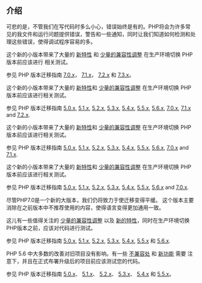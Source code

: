 介绍
----

可悲的是，不管我们在写代码时多么小心，错误始终是有的。PHP将会为许多常见的我文件和运行问题提供错误，警告和一些通知，同时让我们知道如何检测和处理这些错误，使得调试程序容易的多。

这个新的小版本带来了大量的
<a href="/migration74/new-features.html" class="link">新特性</a> 和
<a href="/migration74/incompatible.html" class="link">少量的兼容性调整</a>
在生产环境切换 PHP 版本前应该进行 相关测试。

参见 PHP 版本迁移指南
<a href="/migration70.html" class="link">7.0.x</a>，
<a href="/migration71.html" class="link">7.1.x</a>，
<a href="/migration72.html" class="link">7.2.x</a> 和
<a href="/migration73.html" class="link">7.3.x</a>。

这个新的小版本带来了大量的
<a href="/migration73/new-features.html" class="link">新特性</a>和
<a href="/migration73/incompatible.html" class="link">少量的兼容性调整</a>
在生产环境切换 PHP 版本前应该进行相关测试。

参见 PHP 版本迁移指南 <a href="/migration5.html" class="link">5.0.x</a>,
<a href="/migration51.html" class="link">5.1.x</a>,
<a href="/migration52.html" class="link">5.2.x</a>,
<a href="/migration53.html" class="link">5.3.x</a>,
<a href="/migration54.html" class="link">5.4.x</a>,
<a href="/migration55.html" class="link">5.5.x</a>,
<a href="/migration56.html" class="link">5.6.x</a>,
<a href="/migration70.html" class="link">7.0.x</a>,
<a href="/migration71.html" class="link">7.1.x</a> and
<a href="/migration72.html" class="link">7.2.x</a>.

这个新的小版本带来了大量的
<a href="/migration72/new-features.html" class="link">新特性</a>和
<a href="/migration72/incompatible.html" class="link">少量的兼容性调整</a>
在生产环境切换 PHP 版本前应该进行相关测试。

参见 PHP 版本迁移指南 <a href="/migration5.html" class="link">5.0.x</a>,
<a href="/migration51.html" class="link">5.1.x</a>,
<a href="/migration52.html" class="link">5.2.x</a>,
<a href="/migration53.html" class="link">5.3.x</a>,
<a href="/migration54.html" class="link">5.4.x</a>,
<a href="/migration55.html" class="link">5.5.x</a>,
<a href="/migration56.html" class="link">5.6.x</a>,
<a href="/migration70.html" class="link">7.0.x</a> and
<a href="/migration71.html" class="link">7.1.x</a>.

这个新的小版本带来了大量的
<a href="/migration71/new-features.html" class="link">新特性</a>和
<a href="/migration71/incompatible.html" class="link">少量的兼容性调整</a>
在生产环境切换 PHP 版本前应该进行相关测试。

参见 PHP 版本迁移指南 <a href="/migration5.html" class="link">5.0.x</a>,
<a href="/migration51.html" class="link">5.1.x</a>,
<a href="/migration52.html" class="link">5.2.x</a>,
<a href="/migration53.html" class="link">5.3.x</a>,
<a href="/migration54.html" class="link">5.4.x</a>,
<a href="/migration55.html" class="link">5.5.x</a>,
<a href="/migration56.html" class="link">5.6.x</a> and
<a href="/migration70.html" class="link">7.0.x</a>.

尽管PHP7.0是一个新的大版本，我们仍将致力于使迁移变得平缓。
这个版本主要消除在之前版本中不推荐使用的内容，使得语言变得更加通用一致。

这儿有一些值得关注的
<a href="/migration70/incompatible.html" class="link">少量的兼容性调整</a>
以及
<a href="/migration70/new-features.html" class="link">新的特性</a>，同时在生产环境切换PHP版本之前，应该对代码进行测试。

参见 PHP 版本迁移指南 <a href="/migration5.html" class="link">5.0.x</a>,
<a href="/migration51.html" class="link">5.1.x</a>,
<a href="/migration52.html" class="link">5.2.x</a>,
<a href="/migration53.html" class="link">5.3.x</a>,
<a href="/migration54.html" class="link">5.4.x</a>,
<a href="/migration55.html" class="link">5.5.x</a> 和
<a href="/migration56.html" class="link">5.6.x</a>.

PHP 5.6 中大多数的改善对旧项目没有影响。有一些
<a href="/migration56/incompatible.html" class="link">不兼容处</a> 和
<a href="/migration56/new-features.html" class="link">新功能</a> 需要
注意下，并且在正式布署升级后的项目前应该测试您的代码。

参见 PHP 版本迁移指南
<a href="/migration5.html" class="link">5.0.x</a>、
<a href="/migration51.html" class="link">5.1.x</a>、
<a href="/migration52.html" class="link">5.2.x</a>、
<a href="/migration53.html" class="link">5.3.x</a>、
<a href="/migration54.html" class="link">5.4.x</a> 和
<a href="/migration55.html" class="link">5.5.x</a>。
